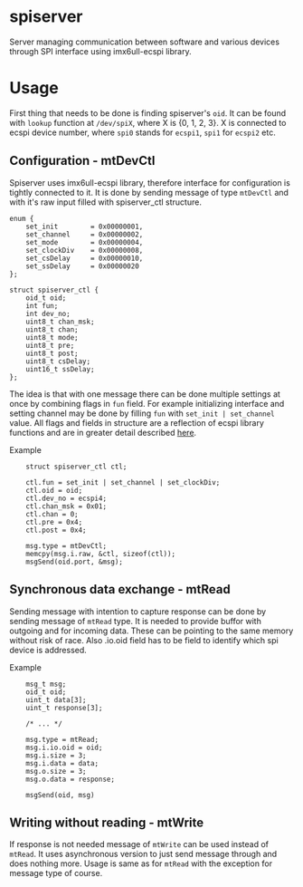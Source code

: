# spiserver

Server managing communication between software and various devices through SPI interface using imx6ull-ecspi library.

# Usage

First thing that needs to be done is finding spiserver's `oid`. It can be found with `lookup` function at `/dev/spiX`, where X is {0, 1, 2, 3}. X is connected to ecspi device number, where `spi0` stands for `ecspi1`, `spi1` for `ecspi2` etc.

## Configuration - mtDevCtl

Spiserver uses imx6ull-ecspi library, therefore interface for configuration is tightly connected to it. It is done by sending message of type `mtDevCtl` and with it's raw input filled with spiserver_ctl structure.

```
enum {
    set_init        = 0x00000001,
    set_channel     = 0x00000002,
    set_mode        = 0x00000004,
    set_clockDiv    = 0x00000008,
    set_csDelay     = 0x00000010,
    set_ssDelay     = 0x00000020
};

struct spiserver_ctl {
    oid_t oid;
    int fun;
    int dev_no;
    uint8_t chan_msk;
    uint8_t chan;
    uint8_t mode;
    uint8_t pre;
    uint8_t post;
    uint8_t csDelay;
    uint16_t ssDelay;
};
```

The idea is that with one message there can be done multiple settings at once by combining flags in `fun` field. For example initializing interface and setting channel may be done by filling `fun` with `set_init | set_channel` value. All flags and fields in structure are a reflection of ecspi library functions and are in greater detail described [here](https://github.com/phoenix-rtos/phoenix-rtos-devices/tree/master/spi/imx6ull-ecspi).

Example

```
    struct spiserver_ctl ctl;

    ctl.fun = set_init | set_channel | set_clockDiv;
    ctl.oid = oid;
    ctl.dev_no = ecspi4;
    ctl.chan_msk = 0x01;
    ctl.chan = 0;
    ctl.pre = 0x4;
    ctl.post = 0x4;

    msg.type = mtDevCtl;
    memcpy(msg.i.raw, &ctl, sizeof(ctl));
    msgSend(oid.port, &msg);
```

## Synchronous data exchange - mtRead

Sending message with intention to capture response can be done by sending message of `mtRead` type. It is needed to provide buffor with outgoing and for incoming data. These can be pointing to the same memory without risk of race. Also .io.oid field has to be field to identify which spi device is addressed.

Example
```
    msg_t msg;
    oid_t oid;
    uint_t data[3];
    uint_t response[3];

    /* ... */

    msg.type = mtRead;
    msg.i.io.oid = oid;
    msg.i.size = 3;
    msg.i.data = data;
    msg.o.size = 3;
    msg.o.data = response;

    msgSend(oid, msg)
```

## Writing without reading - mtWrite

If response is not needed message of `mtWrite` can be used instead of `mtRead`. It uses asynchronous version to just send message through and does nothing more. Usage is same as for `mtRead` with the exception for message type of course.
